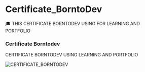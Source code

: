 # Certificate_BorntoDev
🎓 THIS CERTIFICATE BORNTODEV USING FOR LEARNING AND PORTFOLIO

### Certificate Borntodev

CERTIFICATE BORNTODEV USING  LEARNING AND PORTFOLIO

![CERTIFICATE_BORNTODEV](https://github.com/DevChalaam/DevChallenges/assets/124075393/0de10a88-e0e9-4049-9748-097f7d44506e)
